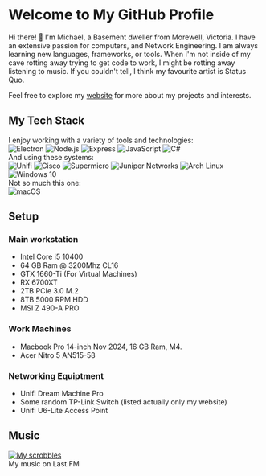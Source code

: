 # Welcome to My GitHub Profile

Hi there! 👋 I'm Michael, a Basement dweller from Morewell, Victoria. I have an extensive passion for computers, and Network Engineering. I am always learning new languages, frameworks, or tools. When I'm not inside of my cave rotting away trying to get code to work, I might be rotting away listening to music. If you couldn't tell, I think my favourite artist is Status Quo.

Feel free to explore my [website](https://invra.net) for more about my projects and interests.

## My Tech Stack

I enjoy working with a variety of tools and technologies: <br>
![Electron](https://img.shields.io/badge/Electron-%232c2e2f.svg?style=for-the-badge&logo=electron&logoColor=9FEAF9)
![Node.js](https://img.shields.io/badge/Node.js-%233C873A.svg?style=for-the-badge&logo=node.js&logoColor=white)
![Express](https://img.shields.io/badge/Express-%234B4B4B.svg?style=for-the-badge&logo=express&logoColor=white)
![JavaScript](https://img.shields.io/badge/JavaScript-%23F7DF1C.svg?style=for-the-badge&logo=javascript&logoColor=black)
![C#](https://img.shields.io/badge/C_Sharp-%23323330.svg?style=for-the-badge&logo=csharp)<br>
And using these systems: <br>
![Unifi](https://img.shields.io/badge/Unifi-%23000000.svg?style=for-the-badge&logo=ubiquiti&logoColor=white)
![Cisco](https://img.shields.io/badge/Cisco-%25231A1F71.svg?style=for-the-badge&logo=cisco&logoColor=white)
![Supermicro](https://img.shields.io/badge/Supermicro-%231A1F71.svg?style=for-the-badge&logo=supermicro&logoColor=white)
![Juniper Networks](https://img.shields.io/badge/Juniper%20Networks-%23577AB4.svg?style=for-the-badge&logo=juniper&logoColor=white)
![Arch Linux](https://img.shields.io/badge/Arch%20Linux-%23333333.svg?style=for-the-badge&logo=arch-linux&logoColor=white)
![Windows 10](https://img.shields.io/badge/Windows%2010-%230079D1.svg?style=for-the-badge&logo=windows&logoColor=white)<br>
Not so much this one: <br>
![macOS](https://img.shields.io/badge/macOS-%23000000.svg?style=for-the-badge&logo=apple&logoColor=white)

## Setup

### Main workstation

* Intel Core i5 10400
* 64 GB Ram @ 3200Mhz CL16
* GTX 1660-Ti (For Virtual Machines)
* RX 6700XT
* 2TB PCIe 3.0 M.2
* 8TB 5000 RPM HDD
* MSI Z 490-A PRO

### Work Machines

* Macbook Pro 14-inch Nov 2024, 16 GB Ram, M4.
* Acer Nitro 5 AN515-58

### Networking Equiptment

* Unifi Dream Machine Pro
* Some random TP-Link Switch (listed actually only my website)
* Unifi U6-Lite Access Point

## Music

[![My scrobbles](https://lastfm-recently-played.vercel.app/api?user=InvraNet&bg_color=000000&footer_style=compact_stats&show_user=header&loved=true&loved_style=4)](https://last.fm/user/InvraNet) <br>
My music on Last.FM

